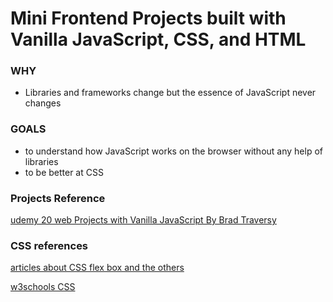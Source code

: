 # Mini Frontend Projects built with Vanilla JavaScript, CSS, and HTML

### WHY

- Libraries and frameworks change but the essence of JavaScript never changes

### GOALS

- to understand how JavaScript works on the browser without any help of libraries 
- to be better at CSS



### Projects Reference

[udemy 20 web Projects with Vanilla JavaScript  By Brad Traversy](https://www.udemy.com/course/web-projects-with-vanilla-javascript/)



### CSS references

[articles about CSS flex box and the others](https://naradesign.github.io/article/)

[w3schools CSS](https://www.w3schools.com/cssref/default.asp)

